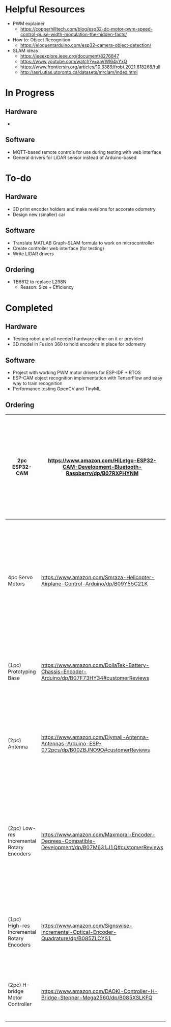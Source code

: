 # Helpful Resources
* PWM explainer
    * https://copperhilltech.com/blog/esp32-dc-motor-pwm-speed-control-pulse-width-modulation-the-hidden-facts/
* How to: Object Recognition
    * https://eloquentarduino.com/esp32-camera-object-detection/ 
* SLAM ideas
    * https://ieeexplore.ieee.org/document/8276847
    * https://www.youtube.com/watch?v=aaVWl64vYxQ
    * https://www.frontiersin.org/articles/10.3389/frobt.2021.618268/full
    * http://asrl.utias.utoronto.ca/datasets/mrclam/index.html

# In Progress
## Hardware
* 
## Software 
* MQTT-based remote controls for use during testing with web interface
* General drivers for LiDAR sensor instead of Arduino-based 

# To-do
## Hardware
* 3D print encoder holders and make revisions for accorate odometry
* Design new (smaller) car
## Software
* Translate MATLAB Graph-SLAM formula to work on microcontroller
* Create controller web interface (for testing)
* Write LIDAR drivers
## Ordering
* TB6612 to replace L298N
    * Reason: Size + Efficiency

# Completed
## Hardware
* Testing robot and all needed hardware either on it or provided
* 3D model in Fusion 360 to hold encoders in place for odometry
## Software
* Project with working PWM motor drivers for ESP-IDF + RTOS
* ESP-CAM object recognition implementation with TensorFlow and easy way to train recognition
* Performance testing OpenCV and TinyML
## Ordering
| 2pc ESP32-CAM                              | https://www.amazon.com/HiLetgo-ESP32-CAM-Development-Bluetooth-Raspberry/dp/B07RXPHYNM | Amazon | $18.49 | 1 | Allows for object detection by running either a TensorFlow model or OpenCV. Using the camera will let the robot do lane following, object following, object identification, etc.                                                          |
|--------------------------------------------|--------------------------------------------------------------------------------------------------------|--------|--------|---|-------------------------------------------------------------------------------------------------------------------------------------------------------------------------------------------------------------------------------------------|
| 4pc Servo Motors                           | https://www.amazon.com/Smraza-Helicopter-Airplane-Control-Arduino/dp/B09Y55C21K                        | Amazon | $9.99  | 1 | These servos will be used to rotate the camera in every direction so that it can track objects as the vehicle moves. This will be useful if I go with mecanum wheels, but can also be used to keep a stationary node and survey a space.  |
| (1pc) Prototyping Base                     | https://www.amazon.com/DollaTek-Battery-Chassis-Encoder-Arduino/dp/B07F73HY34#customerReviews          | Amazon | $12.99 | 1 | Will allow quick prototyping before the custom parts. This kit includes some super cheap motors.                                                                                                                                          |
| (2pc) Antenna                              | https://www.amazon.com/Diymall-Antenna-Antennas-Arduino-ESP-072pcs/dp/B00ZBJNO9O#customerReviews       | Amazon | $9.99  | 1 | Allows for a more stable connection to the internet by the ESP32-CAM. Important for getting training data for the TensorFlow Lite model running on-device.                                                                                |
| (2pc) Low-res Incremental Rotary Encoders  | https://www.amazon.com/Maxmoral-Encoder-Degrees-Compatible-Development/dp/B07M631J1Q#customerReviews   | Amazon | $7.59  | 1 | These are the cheapest rotary encoders that I could find. I wanted to get these to see if they are workable for our odometry needs, because it will drastically reduce the price of this project ($15 savings)                            |
| (1pc) High-res Incremental Rotary Encoders | https://www.amazon.com/Signswise-Incremental-Optical-Encoder-Quadrature/dp/B085ZLCYS1                  | Amazon | $18.99 | 2 | These are basically the cheapest high resolution rotary encoders that I could find. Used for getting x and y position as the robot moves.                                                                                                 |
| (2pc) H-bridge Motor Controller            | https://www.amazon.com/DAOKI-Controller-H-Bridge-Stepper-Mega2560/dp/B085XSLKFQ                        | Amazon | $8.59  | 1 | Cheap motor controllers for the brushed DC motors so that the microcontroller doesnt burn out.                                                                                                                                            |